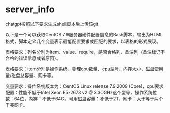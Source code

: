 # server_info

chatgpt按照以下要求生成shell脚本后上传该git

以下是一个可以获取CentOS 7.9服务器硬件配置信息的Bash脚本，输出为HTML格式，脚本定义几个变量表示最低配置要求或匹配的要求，以表格的形式展现。

表格要求：列名分别为Item、value、require，是否合格列，备注列（备注标记不合格的错误信息或者原因）。

表格要求：item分别是操作系统、物理cpu数量、cpu型号、内存大小、磁盘使用量/磁盘总容量、网卡等。

变量要求：操作系统版本为：CentOS Linux release 7.9.2009 (Core)，cpu要求配置：性能不低于Intel Xeon E5-2673 v2 @ 3.30GHz这个型号，操作系统位数：64位，内存：不低于64G，可用磁盘容量：不低于2T，网卡：大于等于两个千兆网卡。
